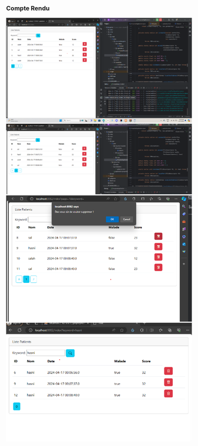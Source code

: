 <h3>Compte Rendu</h3>
<img src="captures/1.PNG">
<img src="captures/2.PNG">
<img src="captures/3.PNG">
<img src="captures/4.PNG">


